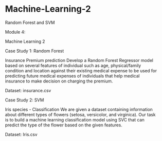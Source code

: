 # Machine-Learning-2
Random Forest and SVM

Module 4:

Machine Learning 2

Case Study 1: Random Forest

Insurance Premium prediction
Develop a Random Forest Regressor model based on several features of individual such as age, physical/family condition and location against their existing medical expense to be used for predicting future medical expenses of individuals that help medical insurance to make decision on charging the premium. 

Dataset: insurance.csv

Case Study 2: SVM

Iris species - Classification
We are given a dataset containing information about different types of flowers (setosa, versicolor, and virginica). Our task is to build a machine learning classification model using SVC that can predict the type of the flower based on the given features. 

Dataset: Iris.csv
